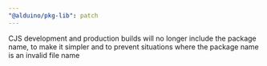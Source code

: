 ```yaml
---
"@alduino/pkg-lib": patch
---
```


CJS development and production builds will no longer include the package name, to make it simpler and to prevent situations where the package name is an invalid file name
